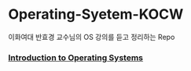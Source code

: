 # Operating-Syetem-KOCW
이화여대 반효경 교수님의 OS 강의를 듣고 정리하는 Repo

### [Introduction to Operating Systems](https://github.com/qwerty3345/Operating-Syetem-KOCW/blob/main/2.%20Introduction%20to%20Operating%20Systems.md)
